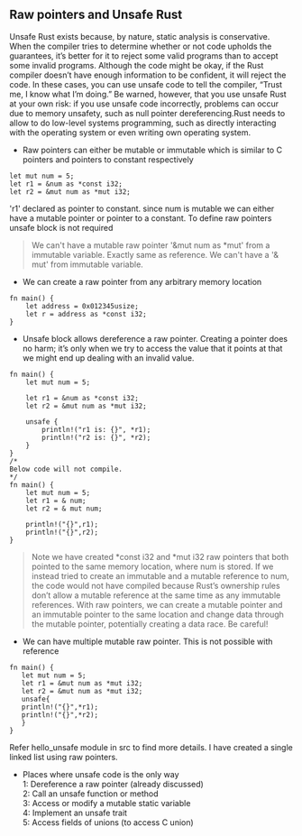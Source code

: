 ## Raw pointers and Unsafe Rust 
Unsafe Rust exists because, by nature, static analysis is conservative. When the compiler tries to determine whether or not code upholds the guarantees, it’s better for it to reject some valid programs than to accept some invalid programs. Although the code might be okay, if the Rust compiler doesn’t have enough information to be confident, it will reject the code. In these cases, you can use unsafe code to tell the compiler, “Trust me, I know what I’m doing.” Be warned, however, that you use unsafe Rust at your own risk: if you use unsafe code incorrectly, problems can occur due to memory unsafety, such as null pointer dereferencing.Rust needs to allow  to do low-level systems programming, such as directly interacting with the operating system or even writing  own operating system. 

* Raw pointers can either be mutable or immutable which is similar to C pointers and pointers to constant respectively  
```
let mut num = 5;
let r1 = &num as *const i32; 
let r2 = &mut num as *mut i32;
```
'r1' declared as pointer to constant. since num is mutable we can either have a mutable pointer or pointer to a constant. To define raw pointers unsafe block is not required 
> We can't have a mutable raw pointer '&mut num as *mut' from a immutable variable. Exactly same as reference. We can't have a '& mut' from immutable variable.

* We can create a raw pointer from any arbitrary memory location
```
fn main() {
    let address = 0x012345usize;
    let r = address as *const i32;
}
```
* Unsafe block allows dereference a raw pointer. Creating a pointer does no harm; it’s only when we try to access the value that it points at that we might end up dealing with an invalid value. 
```
fn main() {
    let mut num = 5;

    let r1 = &num as *const i32;
    let r2 = &mut num as *mut i32;

    unsafe {
        println!("r1 is: {}", *r1);
        println!("r2 is: {}", *r2);
    }
}
/*
Below code will not compile.
*/
fn main() {
    let mut num = 5;
    let r1 = & num;
    let r2 = & mut num;
    
    println!("{}",r1);
    println!("{}",r2);
}

```
> Note we have created *const i32 and *mut i32 raw pointers that both pointed to the same memory location, where num is stored. If we instead tried to create an immutable and a mutable reference to num, the code would not have compiled because Rust’s ownership rules don’t allow a mutable reference at the same time as any immutable references. With raw pointers, we can create a mutable pointer and an immutable pointer to the same location and change data through the mutable pointer, potentially creating a data race. Be careful!   

* We can have multiple mutable raw pointer. This is not possible with reference
 ```
 fn main() {
    let mut num = 5;
    let r1 = &mut num as *mut i32;
    let r2 = &mut num as *mut i32;
    unsafe{
    println!("{}",*r1);
    println!("{}",*r2);
    }
}
``` 
Refer hello_unsafe module in src to find more details. I have created a single linked list using raw pointers. 

* Places where unsafe code is the only way
  <br>1: Dereference a raw pointer (already discussed)
  <br>2: Call an unsafe function or method
  <br>3: Access or modify a mutable static variable
  <br>4: Implement an unsafe trait
  <br>5: Access fields of unions (to access C union)